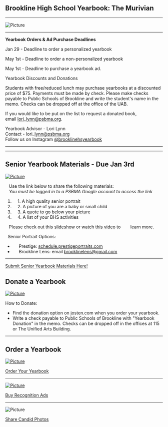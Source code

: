Brookline High School Yearbook: The Murivian 
---------------------------------------------

* * *

![Picture](/uploads/8/0/1/5/801512/yearbook-ad-banner_orig.jpeg)

* * *

  
**​Yearbook Orders & Ad Purchase Deadlines**  
  
Jan 29 - Deadline to order a personalized yearbook  
  
May 1st - Deadline to order a non-personalized yearbook  
  
May 1st - Deadline to purchase a yearbook ad.  
  
Yearbook Discounts and Donations  
  
Students with free/reduced lunch may purchase yearbooks at a discounted price of $75. Payments must be made by check. Please make checks payable to Public Schools of Brookline and write the student's name in the memo. Checks can be dropped off at the office of the UAB.      
  
If you would like to be put on the list to request a donated book, email [lori\_lynn@psbma.org](mailto:lori_lynn@psbma.org).  
  
Yearbook Advisor - Lori Lynn   
Contact - lori\_lynn@psbma.org  
Follow us on Instagram [@brooklinehsyearbook](http://instagram.com/brooklinehsyearbook)  
  

----------------------------------------------------------------------------------------------------------------------------------------------------------------------------------------------------------------------------------------------------------------------------------------------------------------------------------------------------------------------------------------------------------------------------------------------------------------------------------------------------------------------------------------------------------------------------------------------------------------------------------------------------------------------------------------------------------------------------------------------------------------------------------------------------------------------------------------------------------

* * *

Senior Yearbook Materials - Due Jan 3rd
---------------------------------------

[![Picture](/uploads/8/0/1/5/801512/published/yearbook-photos.jpg?250)](https://forms.gle/asgpgxpdhwWZR1yJA)

  
   Use the link below to share the following materials:  
   _You must be logged in to a PSBMA Google account to access the link_ 

1.      1. A high quality senior portrait
2.      2. A picture of you are a baby or small child
3.      3. A quote to go below your picture
4.      4. A list of your BHS activities

    Please check out this [slideshow](https://docs.google.com/presentation/d/1dnRQGbpt3vffzQYrFMqCalJ7IpBG0biBDc3_sx9SZ_0/edit?usp=sharing) or watch [this video](https://youtu.be/6TLchUtWlhs) to        learn more.   
  
  Senior Portrait Options: 

*        Prestige: [schedule.prestigeportraits.com](http://schedule.prestigeportraits.com/)
*        Brookline Lens: email [brooklinelens@gmail.com](mailto:brooklinelens@gmail.com)

* * *

[Submit Senior Yearbook Materials Here!](https://forms.gle/asgpgxpdhwWZR1yJA)

Donate a Yearbook
-----------------

[![Picture](/uploads/8/0/1/5/801512/published/finaldonate-20200420.png?1632931482)](https://www.jostens.com/apps/store/productDetail/1066230/Brookline-High-School/Accessories/20200929043327067135/CATALOG_SHOP/YB_OPTIONS/Donate-A-Yearbook/20200929043327100135/#design/0)

How to Donate:

*   Find the donation option on josten.com when you order your yearbook. 
*   Write a check payable to Public Schools of Brookline with "Yearbook Donation" in the memo. Checks can be dropped off in the offices at 115 or The Unified Arts Building. 

* * *

Order a Yearbook
----------------

[![Picture](/uploads/8/0/1/5/801512/editor/buy.jpg?1603415793)](https://www.jostens.com/apps/store/productBrowse/1066230/Brookline-High-School/2021-Yearbook/20200929043327067135/CATALOG_SHOP/)

[Order Your Yearbook](http://jostensyearbooks.com?ref=A03424600)

* * *

[![Picture](/uploads/8/0/1/5/801512/editor/ads3.jpg?1603413835)](https://www.jostens.com/apps/store/ybAdDesigner/1066230/-/20200929044541850135/CATALOG_SHOP/)

[Buy Recognition Ads](https://www.jostens.com/yearbooks/students-and-parents/yearbook-ads?utm_source=exacttarget&utm_medium=email&utm_term=All%20Subscribers&utm_content=YBK-ADS-Comp2-CTA-Button&utm_campaign=YBK_MER621381570_ADS_SENIOR_NONBUYER__20210317)

* * *

![Picture](/uploads/8/0/1/5/801512/published/photoupload-socialimage-stockimages-textbox-template.png?1632944724)

[Share Candid Photos](https://forms.gle/YsurtFtZ3GarMGA27)